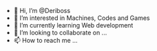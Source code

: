 - 👋 Hi, I’m @Deriboss
- 👀 I’m interested in Machines, Codes and Games
- 🌱 I’m currently learning Web development
- 💞️ I’m looking to collaborate on ...
- 📫 How to reach me ...

<!---
Deriboss/Deriboss is a ✨ special ✨ repository because its `README.md` (this file) appears on your GitHub profile.
You can click the Preview link to take a look at your changes.
--->
